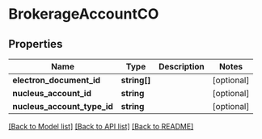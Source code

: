# BrokerageAccountCO

## Properties
Name | Type | Description | Notes
------------ | ------------- | ------------- | -------------
**electron_document_id** | **string[]** |  | [optional] 
**nucleus_account_id** | **string** |  | [optional] 
**nucleus_account_type_id** | **string** |  | [optional] 

[[Back to Model list]](../README.md#documentation-for-models) [[Back to API list]](../README.md#documentation-for-api-endpoints) [[Back to README]](../README.md)


